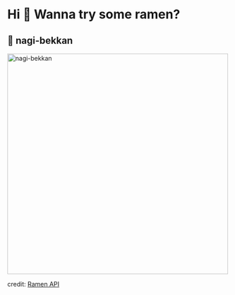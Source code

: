 
  <h1>Hi 👋 Wanna try some ramen?</h1>

  ## 🍜 nagi-bekkan

  <img src=https://ramen-api.dev/images/nagi-bekkan/nagi-bekkan-001.jpg alt="nagi-bekkan" width="500" height="auto"/>

  credit: [Ramen API](https://github.com/yusukebe/ramen-api)
  